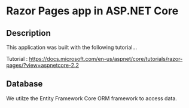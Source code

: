 # Razor Pages app in ASP.NET Core

## Description

This application was built with the following tutorial...

Tutorial : https://docs.microsoft.com/en-us/aspnet/core/tutorials/razor-pages/?view=aspnetcore-2.2

## Database

We utilze the Entity Framework Core ORM framework to access data. 